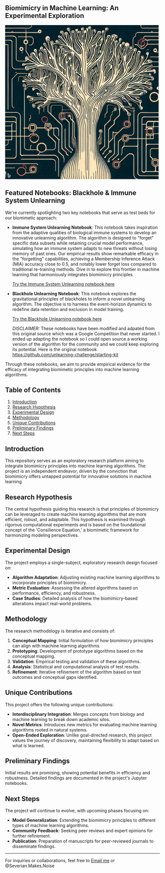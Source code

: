<h2>Biomimicry in Machine Learning: An Experimental Exploration</h2>

<img src="_3e284bd4-b723-4dd6-ac5b-da547fd88226.jpeg" width="500" height="500">


## Featured Notebooks: Blackhole & Immune System Unlearning
We're currently spotlighting two key notebooks that serve as test beds for our biomimetic approach:

- **Immune System Unlearning Notebook**: This notebook takes inspiration from the adaptive qualities of biological immune systems to develop an innovative unlearning algorithm. The algorithm is designed to "forget" specific data subsets while retaining crucial model performance, simulating how an immune system adapts to new threats without losing memory of past ones. Our empirical results show remarkable efficacy in the "forgetting" capabilities, achieving a Membership Inference Attack (MIA) accuracy close to 0.5, and notably lower forget loss compared to traditional re-training methods. Dive in to explore this frontier in machine learning that harmoniously integrates biomimicry principles.

   <a href="https://colab.research.google.com/drive/1prUh5qkYPTM1zTogIAMjODBWgik_Fe3N?usp=sharing" target="_blank">Try the Immune System Unlearning notebook here</a>
 
- **Blackhole Unlearning Notebook**: This notebook explores the gravitational principles of blackholes to inform a novel unlearning algorithm. The objective is to harness the event-horizon dynamics to redefine data retention and exclusion in model training.

  
  <a href="https://colab.research.google.com/drive/1prUh5qkYPTM1zTogIAMjODBWgik_Fe3N?usp=sharing" target="_blank">Try the Blackhole Unlearning notebook here</a>

  *DISCLAIMER:* These notebooks have been modified and adpated from this original source which was a Google Competition that never started. I ended up adapting the notebook so I could open source a working version of the algorithm for the community and we could keep exploring its potential. Here is the original notebook https://github.com/unlearning-challenge/starting-kit

Through these notebooks, we aim to provide empirical evidence for the efficacy of integrating biomimetic principles into machine learning algorithms.

## Table of Contents
1. [Introduction](#introduction)
2. [Research Hypothesis](#research-hypothesis)
3. [Experimental Design](#experimental-design)
4. [Methodology](#methodology)
5. [Unique Contributions](#unique-contributions)
6. [Preliminary Findings](#preliminary-findings)
7. [Next Steps](#next-steps)

## Introduction
This repository serves as an exploratory research platform aiming to integrate biomimicry principles into machine learning algorithms. The project is an independent endeavor, driven by the conviction that biomimicry offers untapped potential for innovative solutions in machine learning.

## Research Hypothesis
The central hypothesis guiding this research is that principles of biomimicry can be leveraged to create machine learning algorithms that are more efficient, robust, and adaptable. This hypothesis is examined through rigorous computational experiments and is based on the foundational concept of the 'Consilience Equation,' a biomimetic framework for harmonizing modeling perspectives.

## Experimental Design
The project employs a single-subject, exploratory research design focused on:

- **Algorithm Adaptation**: Adjusting existing machine learning algorithms to incorporate principles of biomimicry.
- **Metric Evaluation**: Assessing the altered algorithms based on performance, efficiency, and robustness.
- **Case Studies**: Detailed analysis of how the biomimicry-based alterations impact real-world problems.

## Methodology
The research methodology is iterative and consists of:

1. **Conceptual Mapping**: Initial formulation of how biomimicry principles can align with machine learning algorithms.
2. **Prototyping**: Development of prototype algorithms based on the conceptual mapping.
3. **Validation**: Empirical testing and validation of these algorithms.
4. **Analysis**: Statistical and computational analysis of test results.
5. **Refinement**: Iterative refinement of the algorithm based on test outcomes and conceptual gaps identified.

## Unique Contributions
This project offers the following unique contributions:

- **Interdisciplinary Integration**: Merges concepts from biology and machine learning to break down academic silos.
- **Novel Metrics**: Introduces new metrics for evaluating machine learning algorithms rooted in natural systems.
- **Open-Ended Exploration**: Unlike goal-directed research, this project values the journey of discovery, maintaining flexibility to adapt based on what is learned.

## Preliminary Findings
Initial results are promising, showing potential benefits in efficiency and robustness. Detailed findings are documented in the project's Jupyter notebooks.

## Next Steps
The project will continue to evolve, with upcoming phases focusing on:

- **Model Generalization**: Extending the biomimicry principles to different types of machine learning algorithms.
- **Community Feedback**: Seeking peer reviews and expert opinions for further refinement.
- **Publication**: Preparation of manuscripts for peer-reviewed journals to disseminate findings.

---
For inquiries or collaborations, feel free to [Email me](beckettdillon42Gmail.com) or @Severian.Makes.Noise
